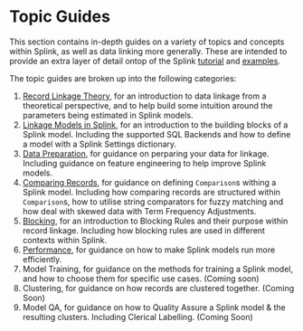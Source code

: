 # Topic Guides

This section contains in-depth guides on a variety of topics and concepts within Splink, as well as data linking more generally. These are intended to provide an extra layer of detail ontop of the Splink [tutorial](../demos/00_Tutorial_Introduction.ipynb) and [examples](../examples_index.md).

The topic guides are broken up into the following categories:

1. [Record Linkage Theory](record_linkage.md), for an introduction to data linkage from a theoretical perspective, and to help build some intuition around the parameters being estimated in Splink models.  
2. [Linkage Models in Splink](backends.md), for an introduction to the building blocks of a Splink model. Including the supported SQL Backends and how to define a model with a Splink Settings dictionary.
3. [Data Preparation](./feature_engineering.md), for guidance on perparing your data for linkage. Including guidance on feature engineering to help improve Splink models. 
4. [Comparing Records](./customising_comparisons.ipynb), for guidance on defining `Comparison`s withing a Splink model. Including how comparing records are structured within `Comparison`s, how to utilise string comparators for fuzzy matching and how deal with skewed data with Term Frequency Adjustments.
5. [Blocking](./blocking_rules.md), for an introduction to Blocking Rules and their purpose within record linkage. Including how blocking rules are used in different contexts within Splink.
6. [Performance](./optimising_spark.md), for guidance on how to make Splink models run more efficiently.
7. Model Training, for guidance on the methods for training a Splink model, and how to choose them for specific use cases. (Coming soon)
8. Clustering, for guidance on how records are clustered together. (Coming Soon)
9. Model QA, for guidance on how to Quality Assure a Splink model & the resulting clusters. Including Clerical Labelling. (Coming Soon)